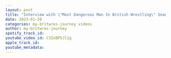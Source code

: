 ```yaml
---
layout: post
title: "Interview with \"Most Dangerous Man In British Wrestling\" Sean Only"
date: 2023-01-20
categories: my-britwres-journey videos
author: my-britwres-journey
spotify_track_id: 
youtube_video_id: C3ZxBP5Jl1g
apple_track_id: 
youtube_metadata: 
---
```

